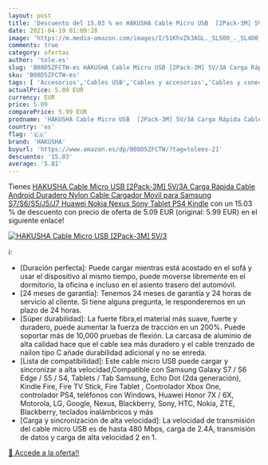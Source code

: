 ```yaml
---
layout: post
title: 'Descuento del 15.03 % en HAKUSHA Cable Micro USB  [2Pack-3M] 5V/3'
date: 2021-04-19 01:09:28
image: 'https://m.media-amazon.com/images/I/51KhvZk3AGL._SL500_._SL400_.jpg'
comments: true
category: ofertas
author: 'tole.es'
slug: 'B08D5ZFCTW-es HAKUSHA Cable Micro USB [2Pack-3M] 5V/3A Carga Rápida...'
sku: 'B08D5ZFCTW-es'
tags: [ 'Accesorios','Cables USB','Cables y accesorios','Cables y conectores','Informática','hakusha','ps4', ]
actualPrice: 5.09 EUR
currency: EUR
price: 5.09
comparePrice: 5.99 EUR
prodname: 'HAKUSHA Cable Micro USB  [2Pack-3M] 5V/3A Carga Rápida Cable Android Duradero Nylon Cable Cargador Movil para Samsung S7/S6/S5/J5/J7 Huawei Nokia Nexus Sony Tablet PS4 Kindle'
country: 'es'
flag: '🇪🇸'
brand: 'HAKUSHA'
buyurl: 'https://www.amazon.es/dp/B08D5ZFCTW/?tag=tolees-21'
descuento: '15.03'
average: '5.81'
---
```


Tienes [HAKUSHA Cable Micro USB  [2Pack-3M] 5V/3A Carga Rápida Cable Android Duradero Nylon Cable Cargador Movil para Samsung S7/S6/S5/J5/J7 Huawei Nokia Nexus Sony Tablet PS4 Kindle](https://www.amazon.es/dp/B08D5ZFCTW/?tag=tolees-21) con un 15.03 % de descuento con precio de oferta de 5.09 EUR (original: 5.99 EUR) en el siguiente enlace!

[![HAKUSHA Cable Micro USB  [2Pack-3M] 5V/3](https://m.media-amazon.com/images/I/51KhvZk3AGL._SL500_._SL400_.jpg)](https://www.amazon.es/dp/B08D5ZFCTW/?tag=tolees-21)

ℹ️:

- [Duración perfecta]: Puede cargar mientras está acostado en el sofá y usar el dispositivo al mismo tiempo, puede moverse libremente en el dormitorio, la oficina e incluso en el asiento trasero del automóvil.
- [24 meses de garantía]: Tenemos 24 meses de garantía y 24 horas de servicio al cliente. Si tiene alguna pregunta, le responderemos en un plazo de 24 horas.
- [Súper durabilidad]: La fuerte fibra,el material más suave, fuerte y duradero, puede aumentar la fuerza de tracción en un 200%. Puede soportar más de 10,000 pruebas de flexión. La carcasa de aluminio de alta calidad hace que el cable sea más duradero y el cable trenzado de nailon tipo C añade durabilidad adicional y no se enreda.
- [Lista de compatibilidad]: Este cable micro USB puede cargar y sincronizar a alta velocidad,Compatible con Samsung Galaxy S7 / S6 Edge / S5 / S4, Tablets / Tab Samsung, Echo Dot (2da generación), Kindle Fire, Fire TV Stick, Fire Tablet , Controlador Xbox One, controlador PS4, teléfonos con Windows, Huawei Honor 7X / 6X, Motorola, LG, Google, Nexus, Blackberry, Sony, HTC, Nokia, ZTE, Blackberry, teclados inalámbricos y más
- [Carga y sincronización de alta velocidad]: La velocidad de transmisión del cable micro USB es de hasta 480 Mbps, carga de 2.4A, transmisión de datos y carga de alta velocidad 2 en 1.

[🛒 Accede a la oferta!!](https://www.amazon.es/dp/B08D5ZFCTW/?tag=tolees-21)
